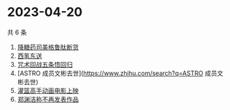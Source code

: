 # 2023-04-20

共 6 条

<!-- BEGIN -->
<!-- 最后更新时间 Thu Apr 20 2023 13:07:38 GMT+0800 (China Standard Time) -->

1. [降糖药司美格鲁肽断货](https://www.zhihu.com/search?q=降糖药司美格鲁肽断货)
1. [西氢东送](https://www.zhihu.com/search?q=西氢东送)
1. [咒术回战五条悟回归](https://www.zhihu.com/search?q=咒术回战五条悟回归)
1. [ASTRO 成员文彬去世](https://www.zhihu.com/search?q=ASTRO 成员文彬去世)
1. [灌篮高手动画电影上映](https://www.zhihu.com/search?q=灌篮高手动画电影上映)
1. [郑渊洁称不再发表作品](https://www.zhihu.com/search?q=郑渊洁称不再发表作品)

<!-- END -->
